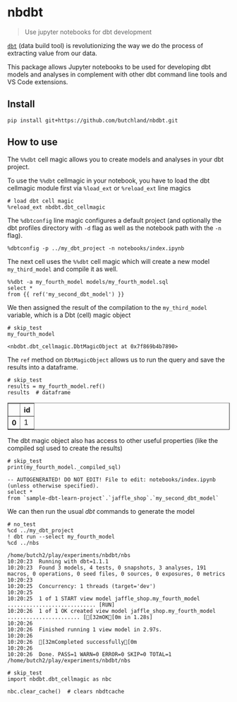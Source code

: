 # nbdbt
> Use jupyter notebooks for dbt development


[`dbt`](https://getdbt.com) (data build tool) is revolutionizing the way we do the process of extracting value from our data. 

This package allows Jupyter notebooks to be used for developing dbt models and analyses in complement with other dbt command line tools and VS Code extensions.

## Install

`pip install git+https://github.com/butchland/nbdbt.git`

## How to use

The `%%dbt` cell magic allows you to create models and analyses in your dbt project.


To use the `%%dbt` cellmagic in your notebook, you have to load the dbt cellmagic module first via `%load_ext` or `%reload_ext` line magics 

```
# load dbt cell magic
%reload_ext nbdbt.dbt_cellmagic
```

The `%dbtconfig` line magic configures a default project (and optionally the dbt profiles directory with `-d` flag as well as the notebook path with the `-n` flag).

```
%dbtconfig -p ../my_dbt_project -n notebooks/index.ipynb
```

The next cell uses the `%%dbt` cell magic which will create a new model `my_third_model` and compile it as well.

```
%%dbt -a my_fourth_model models/my_fourth_model.sql
select *
from {{ ref('my_second_dbt_model') }}
```

We then assigned the result of the compilation to the `my_third_model` variable, which is a Dbt (cell) magic object

```
# skip_test
my_fourth_model
```




    <nbdbt.dbt_cellmagic.DbtMagicObject at 0x7f869b4b7890>



The `ref` method on `DbtMagicObject`  allows us to run the query and save the results into a dataframe.

```
# skip_test
results = my_fourth_model.ref()
results  # dataframe
```




<div>
<style scoped>
    .dataframe tbody tr th:only-of-type {
        vertical-align: middle;
    }

    .dataframe tbody tr th {
        vertical-align: top;
    }

    .dataframe thead th {
        text-align: right;
    }
</style>
<table border="1" class="dataframe">
  <thead>
    <tr style="text-align: right;">
      <th></th>
      <th>id</th>
    </tr>
  </thead>
  <tbody>
    <tr>
      <th>0</th>
      <td>1</td>
    </tr>
  </tbody>
</table>
</div>



The dbt magic object also has access to other useful properties (like the compiled sql used to create the results)

```
# skip_test
print(my_fourth_model._compiled_sql)
```

    -- AUTOGENERATED! DO NOT EDIT! File to edit: notebooks/index.ipynb (unless otherwise specified).
    select *
    from `sample-dbt-learn-project`.`jaffle_shop`.`my_second_dbt_model`


We can then run the usual _dbt_ commands to generate the model 

```
# no_test
%cd ../my_dbt_project
! dbt run --select my_fourth_model
%cd ../nbs
```

    /home/butch2/play/experiments/nbdbt/nbs
    10:20:23  Running with dbt=1.1.1
    10:20:23  Found 3 models, 4 tests, 0 snapshots, 3 analyses, 191 macros, 0 operations, 0 seed files, 0 sources, 0 exposures, 0 metrics
    10:20:23  
    10:20:25  Concurrency: 1 threads (target='dev')
    10:20:25  
    10:20:25  1 of 1 START view model jaffle_shop.my_fourth_model ............................ [RUN]
    10:20:26  1 of 1 OK created view model jaffle_shop.my_fourth_model ....................... [[32mOK[0m in 1.28s]
    10:20:26  
    10:20:26  Finished running 1 view model in 2.97s.
    10:20:26  
    10:20:26  [32mCompleted successfully[0m
    10:20:26  
    10:20:26  Done. PASS=1 WARN=0 ERROR=0 SKIP=0 TOTAL=1
    /home/butch2/play/experiments/nbdbt/nbs


```
# skip_test
import nbdbt.dbt_cellmagic as nbc

nbc.clear_cache()  # clears nbdtcache
```
